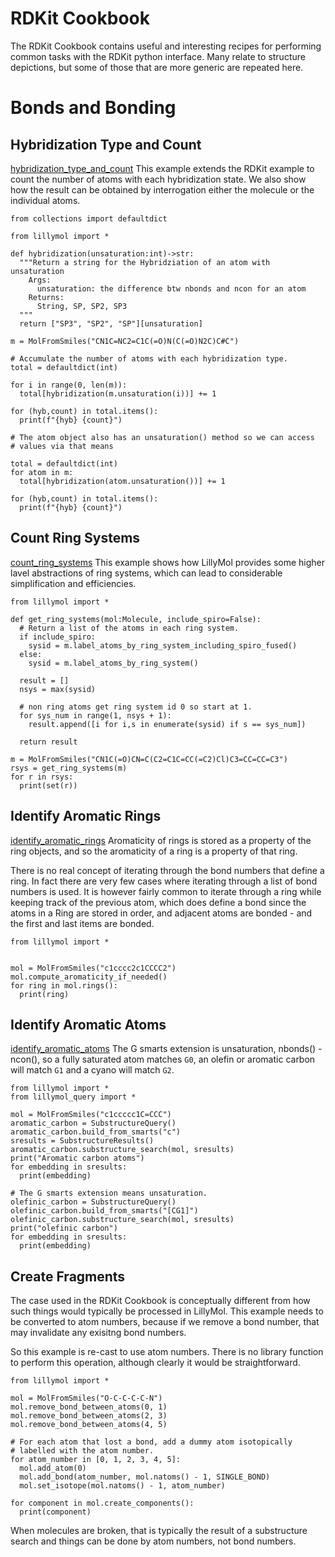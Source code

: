 # RDKit Cookbook
The RDKit Cookbook contains useful and interesting recipes for performing common
tasks with the RDKit python interface. Many relate to structure depictions,
but some of those that are more generic are repeated here.

# Bonds and Bonding

## Hybridization Type and Count
[hybridization_type_and_count](hybridization_type_and_count.py)
This example extends the RDKit example to count the number of atoms with
each hybridization state. We also show how the result can be obtained
by interrogation either the molecule or the individual atoms.
```
from collections import defaultdict

from lillymol import *

def hybridization(unsaturation:int)->str:
  """Return a string for the Hybridziation of an atom with unsaturation
    Args:
      unsaturation: the difference btw nbonds and ncon for an atom
    Returns:
      String, SP, SP2, SP3
  """
  return ["SP3", "SP2", "SP"][unsaturation]

m = MolFromSmiles("CN1C=NC2=C1C(=O)N(C(=O)N2C)C#C")

# Accumulate the number of atoms with each hybridization type.
total = defaultdict(int)

for i in range(0, len(m)):
  total[hybridization(m.unsaturation(i))] += 1

for (hyb,count) in total.items():
  print(f"{hyb} {count}")

# The atom object also has an unsaturation() method so we can access
# values via that means

total = defaultdict(int)
for atom in m:
  total[hybridization(atom.unsaturation())] += 1

for (hyb,count) in total.items():
  print(f"{hyb} {count}")

```

## Count Ring Systems
[count_ring_systems](count_ring_systems.py)
This example shows how LillyMol provides some higher lavel abstractions of
ring systems, which can lead to considerable simplification and efficiencies.
```
from lillymol import *

def get_ring_systems(mol:Molecule, include_spiro=False):
  # Return a list of the atoms in each ring system.
  if include_spiro:
    sysid = m.label_atoms_by_ring_system_including_spiro_fused()
  else:
    sysid = m.label_atoms_by_ring_system()

  result = []
  nsys = max(sysid)

  # non ring atoms get ring system id 0 so start at 1.
  for sys_num in range(1, nsys + 1):
    result.append([i for i,s in enumerate(sysid) if s == sys_num])

  return result

m = MolFromSmiles("CN1C(=O)CN=C(C2=C1C=CC(=C2)Cl)C3=CC=CC=C3")
rsys = get_ring_systems(m)
for r in rsys:
  print(set(r))
```

## Identify Aromatic Rings
[identify_aromatic_rings](identify_aromatic_rings.py)
Aromaticity of rings is stored as a property of the ring objects, and so the
aromaticity of a ring is a property of that ring.

There is
no real concept of iterating through the bond numbers that define a ring. In fact
there are very few cases where iterating through a list of bond numbers is used.
It is however fairly common to iterate through a ring while keeping track of
the previous atom, which does define a bond since the atoms in a Ring are stored
in order, and adjacent atoms are bonded - and the first and last items are bonded.
```
from lillymol import *


mol = MolFromSmiles("c1cccc2c1CCCC2")
mol.compute_aromaticity_if_needed()
for ring in mol.rings():
  print(ring)
```

## Identify Aromatic Atoms
[identify_aromatic_atoms](identify_aromatic_atoms.py)
The G smarts extension is unsaturation, nbonds() - ncon(), so a fully 
saturated atom matches `G0`, an olefin or aromatic carbon will match `G1`
and a cyano will match `G2`.
```
from lillymol import *
from lillymol_query import *

mol = MolFromSmiles("c1ccccc1C=CCC")
aromatic_carbon = SubstructureQuery()
aromatic_carbon.build_from_smarts("c")
sresults = SubstructureResults()
aromatic_carbon.substructure_search(mol, sresults)
print("Aromatic carbon atoms")
for embedding in sresults:
  print(embedding)

# The G smarts extension means unsaturation.
olefinic_carbon = SubstructureQuery()
olefinic_carbon.build_from_smarts("[CG1]")
olefinic_carbon.substructure_search(mol, sresults)
print("olefinic carbon")
for embedding in sresults:
  print(embedding)
```

## Create Fragments
The case used in the RDKit Cookbook is conceptually different from
how such things would typically be processed in LillyMol. This example
needs to be converted to atom numbers, because if we remove a bond number,
that may invalidate any exisitng bond numbers.

So this example is re-cast to use atom numbers. There is no library
function to perform this operation, although clearly it would be
straightforward.
```
from lillymol import *

mol = MolFromSmiles("O-C-C-C-C-N")
mol.remove_bond_between_atoms(0, 1)
mol.remove_bond_between_atoms(2, 3)
mol.remove_bond_between_atoms(4, 5)

# For each atom that lost a bond, add a dummy atom isotopically
# labelled with the atom number.
for atom_number in [0, 1, 2, 3, 4, 5]:
  mol.add_atom(0)
  mol.add_bond(atom_number, mol.natoms() - 1, SINGLE_BOND)
  mol.set_isotope(mol.natoms() - 1, atom_number)

for component in mol.create_components():
  print(component)
```

When molecules
are broken, that is typically the result of a substructure search and
things can be done by atom numbers, not bond numbers. 
```
